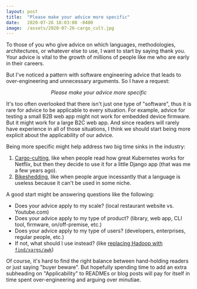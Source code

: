 ```yaml
---
layout: post
title:  "Please make your advice more specific"
date:   2020-07-26 18:03:08 -0400
image:  /assets/2020-07-26-cargo_cult.jpg
---
```


To those of you who give advice on which languages, methodologies, architectures, or whatever else to use, I want to start by saying thank you. Your advice is vital to the growth of millions of people like me who are early in their careers.

But I've noticed a pattern with software engineering advice that leads to over-engineering and unnecessary arguments. So I have a request:

<p align="center"><em>Please make your advice more specific</em></p>

It's too often overlooked that there isn't just one type of "software", thus it is rare for advice to be applicable to every situation. For example, advice for testing a small B2B web app might not work for embedded device firmware. But it might work for a large B2C web app. And since readers will rarely have experience in all of those situations, I think we should start being more explicit about the applicability of our advice.

Being more specific might help address two big time sinks in the industry:
1. [Cargo-culting](https://en.wiktionary.org/wiki/cargo_culting), like when people read how great Kubernetes works for Netflix, but then they decide to use it for a little Django app (that was me a few years ago).
2. [Bikeshedding](https://en.wiktionary.org/wiki/bikeshedding), like when people argue incessantly that a language is useless because it can't be used in some niche.

A good start might be answering questions like the following:
* Does your advice apply to my scale? (local restaurant website vs. Youtube.com)
* Does your advice apply to my type of product? (library, web app, CLI tool, firmware, on/off-premise, etc.)
* Does your advice apply to my type of users? (developers, enterprises, regular people, etc.)
* If not, what should I use instead? (like [replacing Hadoop with `find/xargs/awk`](https://adamdrake.com/command-line-tools-can-be-235x-faster-than-your-hadoop-cluster.html))

Of course, it's hard to find the right balance between hand-holding readers or just saying "buyer beware". But hopefully spending time to add an extra subheading on "Applicability" to READMEs or blog posts will pay for itself in time spent over-engineering and arguing over minutiae.
